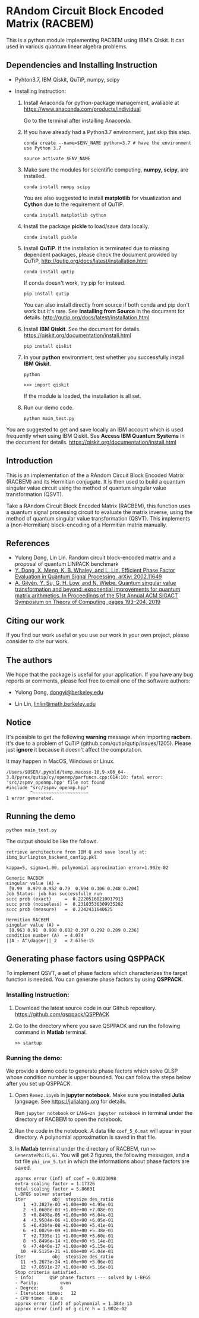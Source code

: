 # RAndom Circuit Block Encoded Matrix (RACBEM)  

This is a python module implementing RACBEM using IBM's Qiskit. It can used in various quantum linear algebra problems.



## Dependencies and Installing Instruction

+ Pyhton3.7, IBM Qiskit, QuTiP, numpy, scipy

+ Installing Instruction:

  1. Install Anaconda for python-package management, avaliable at https://www.anaconda.com/products/individual

     Go to the terminal after installing Anaconda.

  2. If you have already had a Python3.7 environment, just skip this step.

     `conda create --name=$ENV_NAME python=3.7 # have the environment use Python 3.7`

     `source activate $ENV_NAME`

  3. Make sure the modules for scientific computing, **numpy, scipy**, are installed.

     `conda install numpy scipy`

     You are also suggested to install **matplotlib** for visualization and **Cython** due to the requirement of QuTiP.

     `conda install matplotlib cython`

  4. Install the package **pickle** to load/save data locally.

     `conda install pickle`

  5. Install **QuTiP**. If the installation is terminated due to missing dependent packages, please check the document provided by QuTiP, http://qutip.org/docs/latest/installation.html

     `conda install qutip`

     If conda doesn't work, try pip for instead.

     `pip install qutip`

     You can also install directly from source if both conda and pip don't work but it's rare. See **Installing from Source** in the document for details. http://qutip.org/docs/latest/installation.html

  6. Install **IBM Qiskit**. See the document for details. https://qiskit.org/documentation/install.html

     `pip install qiskit`

  7. In your **python** environment, test whether you successfully install **IBM Qiskit**.

     `python`

     `>>> import qiskit`

     If the module is loaded, the installation is all set.

  8. Run our demo code.

     `python main_test.py`

You are suggested to get and save locally an IBM account which is used frequently when using IBM Qiskit. See **Access IBM Quantum Systems** in the document for details. https://qiskit.org/documentation/install.html



## Introduction

This is an implementation of the a RAndom Circuit Block Encoded Matrix (RACBEM) and its Hermitian conjugate. It is then used to build a quantum singular value circuit using the method of quantum singular value transformation (QSVT).

Take a RAndom Circuit Block Encoded Matrix (RACBEM), this function uses a quantum signal processing circuit to evaluate the matrix inverse, using the method of quantum singular value transformation (QSVT). This implements a (non-Hermitian) block-encoding of a Hermitian matrix manually.



## References

+ Yulong Dong, Lin Lin. Random circuit block-encoded matrix and a proposal of quantum LINPACK benchmark
+ [Y. Dong, X. Meng, K. B. Whaley, and L. Lin. Efficient Phase Factor Evaluation in Quantum Signal Processing. arXiv: 2002.11649](https://arxiv.org/abs/2002.11649)
+ [A. Gilyén, Y. Su, G. H. Low, and N. Wiebe. Quantum singular value transformation and beyond: exponential improvements for quantum matrix arithmetics. In Proceedings of the 51st Annual ACM SIGACT Symposium on Theory of Computing, pages 193–204, 2019](https://dl.acm.org/doi/10.1145/3313276.3316366)



## Citing our work

If you find our work useful or you use our work in your own project, please consider to cite our work.



## The authors

We hope that the package is useful for your application. If you have any bug reports or comments, please feel free to email one of the software authors:

* Yulong Dong, dongyl@berkeley.edu

* Lin Lin, linlin@math.berkeley.edu

  

## Notice

It's possible to get the following **warning** message when importing **racbem**. It's due to a problem of QuTiP (github.com/qutip/qutip/issues/1205). Please just **ignore** it because it doesn't affect the computation.

It may happen in MacOS, Windows or Linux.

```
/Users/$USER/.pyxbld/temp.macosx-10.9-x86_64-3.8/pyrex/qutip/cy/openmp/parfuncs.cpp:614:10: fatal error: 'src/zspmv_openmp.hpp' file not found
#include "src/zspmv_openmp.hpp"
         ^~~~~~~~~~~~~~~~~~~~~~
1 error generated.
```



## Running the demo

`python main_test.py`

The output should be like the follows.

```
retrieve architecture from IBM Q and save locally at: ibmq_burlington_backend_config.pkl

kappa=5, sigma=1.00, polynomial approximation error=1.902e-02

Generic RACBEM
singular value (A) = 
 [0.99  0.979 0.952 0.79  0.694 0.306 0.248 0.204]
Job Status: job has successfully run
succ prob (exact)     =  0.22205160210017913
succ prob (noiseless) =  0.23183536309935282
succ prob (measure)   =  0.2242431640625

Hermitian RACBEM
singular value (A) = 
 [0.963 0.91  0.908 0.802 0.397 0.292 0.289 0.236]
condition number (A)  = 4.074
||A - A^\dagger||_2   = 2.675e-15
```



## Generating phase factors using QSPPACK

To implement QSVT, a set of phase factors which characterizes the target function is needed. You can generate phase factors by using **QSPPACK**.

### Installing Instruction:

1. Download the latest source code in our Github repository. https://github.com/qsppack/QSPPACK

2. Go to the directory where you save QSPPACK and run the following command in **Matlab** terminal.

   `>> startup`

### Running the demo:

We provide a demo code to generate phase factors which solve QLSP whose condition number is upper bounded. You can follow the steps below after you set up QSPPACK.

1. Open `Remez.ipynb` in **jupyter notebook**. Make sure you installed **Julia** language. See https://julialang.org for details.

   Run `jupyter notebook` or `LANG=zn jupyter notebook` in terminal under the directory of RACBEM to open the notebook.

2. Run the code in the notebook. A data file `coef_5_6.mat` will apear in your directory. A polynomial approximation is saved in that file.

3. In **Matlab** terminal under the directory of RACBEM, run `>> GeneratePhi(5,6)`. You will get 2 figures, the following messages, and a txt file `phi_inv_5.txt` in which the informations about phase factors are saved.

   ```
   approx error (inf) of coef = 0.0223098
   extra scaling factor = 1.17326
   total scaling factor = 5.86631
   L-BFGS solver started 
   iter          obj  stepsize des_ratio
      1  +3.3827e-03 +1.00e+00 +4.95e-01
      2  +1.0600e-03 +1.00e+00 +7.08e-01
      3  +8.8408e-05 +1.00e+00 +6.04e-01
      4  +3.9504e-06 +1.00e+00 +6.05e-01
      5  +6.4384e-08 +1.00e+00 +5.41e-01
      6  +1.0029e-09 +1.00e+00 +5.38e-01
      7  +2.7395e-11 +1.00e+00 +5.60e-01
      8  +5.8496e-14 +1.00e+00 +5.14e-01
      9  +7.4040e-17 +1.00e+00 +5.15e-01
     10  +8.5125e-21 +1.00e+00 +5.04e-01
   iter          obj  stepsize des_ratio
     11  +5.2673e-24 +1.00e+00 +5.06e-01
     12  +7.8591e-27 +1.00e+00 +5.16e-01
   Stop criteria satisfied.
   - Info: 		QSP phase factors --- solved by L-BFGS
   - Parity: 		even
   - Degree: 		6
   - Iteration times: 	12
   - CPU time: 	0.0 s
   approx error (inf) of polynomial = 1.384e-13
   approx error (inf) of g circ h = 1.902e-02
   ```

   

